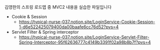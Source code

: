 김영한의 스프링 로드맵 중 MVC2 내용을 실습한 파일입니다
- Cookie & Session
  - https://typical-nurse-037.notion.site/LoginService-Cookie-Session-1-d6e522425079400da00baafe6cc76d52?pvs=4
- Servlet Filter & Spring interceptor
  - https://typical-nurse-037.notion.site/LoginService-Servlet-Filter-Spring-Interceptor-95f62636777c4149b3391f02a98b8b7f?pvs=4
